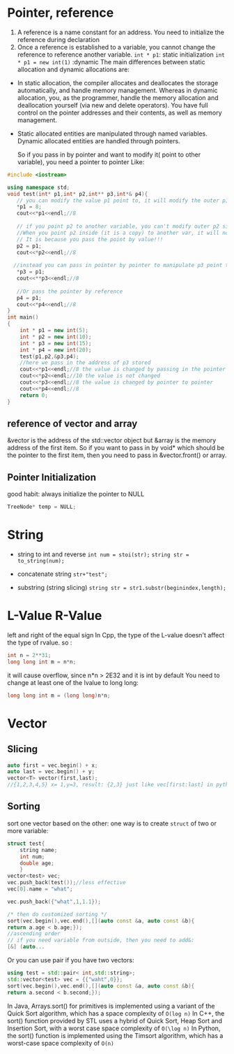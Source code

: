 
# Pointer, reference 
1. A reference is a name constant for an address. You need to initialize the reference during declaration
2. Once a reference is established to a variable, you cannot change the reference to reference another variable.
`int * p1`: static initialization
`int * p1 = new int(1)` :dynamic 
The main differences between static allocation and dynamic allocations are:

- In static allocation, the compiler allocates and deallocates the storage automatically, and handle memory management. Whereas in dynamic allocation, you, as the programmer, handle the memory allocation and deallocation yourself (via new and delete operators). You have full control on the pointer addresses and their contents, as well as memory management.
- Static allocated entities are manipulated through named variables. Dynamic allocated entities are handled through pointers.

  So if you pass in by pointer and want to modify it( point to other variable), you need a pointer to pointer
  Like:

```cpp
#include <iostream>

using namespace std;
void test(int* p1,int* p2,int** p3,int*& p4){
   // you can modify the value p1 point to, it will modify the outer p1 as well, pass pointer by value, you copy the pointer but the pointer still point to the outer value.
   *p1 = 8; 
   cout<<*p1<<endl;//8
   
   // if you point p2 to another variable, you can't modify outer p2 since you pass in the address stored by p2 and let the "p2" inside point to it.
   //When you point p2 inside (it is a copy) to another var, it will not sycn with outer p2.
   // It is because you pass the point by value!!!
   p2 = p1;
   cout<<*p2<<endl;//8
   
  //instead you can pass in pointer by pointer to manipulate p3 point to p2 so you can manipulate the pass in point directly.
   *p3 = p1;
   cout<<**p3<<endl;//8
   
   //Or pass the pointer by reference
   p4 = p1;
   cout<<*p4<<endl;//8
}
int main()
{
    int * p1 = new int(5);
    int * p2 = new int(10);
    int * p3 = new int(15);
    int * p4 = new int(20);
    test(p1,p2,&p3,p4);
    //here we pass in the address of p3 stored
    cout<<*p1<<endl;//8 the value is changed by passing in the pointer
    cout<<*p2<<endl;//10 the value is not changed 
    cout<<*p3<<endl;//8 the value is changed by pointer to pointer
    cout<<*p4<<endl;//8
    return 0;
}
```
## reference of vector and array
&vector is the address of the std::vector object
but &array is the memory address of the first item.
So if you want to pass in by void* which should be the pointer to the first item,
then you need to pass in &vector.front() or array.

## Pointer Initialization
good habit: always initialize the pointer to NULL
```cpp
TreeNode* temp = NULL;
```

# String

- string to int and reverse
`int num = stoi(str);`
`string str = to_string(num);`

- concatenate string
`str+"test";`

- substring (string slicing)
`string str = str1.substr(beginindex,length);`

# L-Value R-Value
left and right of the equal sign
In Cpp, the type of the L-value doesn't affect the type of rvalue.
so :
```cpp
int n = 2**31;
long long int m = n*n;
```
it will cause overflow, since n*n > 2E32 and it is int by default
You need to change at least one of the lvalue to long long:
```cpp
long long int m = (long long)n*n;
```

# Vector

## Slicing

```cpp
auto first = vec.begin() + x;
auto last = vec.begin() + y;
vector<T> vector(first,last);
//{1,2,3,4,5} x= 1,y=3, result: {2,3} just like vec[first:last] in python
```

## Sorting

sort one vector based on the other:
one way is to create `struct` of two or more variable:
```cpp
struct test{
    string name;
    int num;
    double age;
    }
vector<test> vec;
vec.push_back(test());//less effective
vec[0].name = "what";

vec.push_back({"what",1,1.1});

/* then do customized sorting */
sort(vec.begin(),vec.end(),[](auto const &a, auto const &b){
return a.age < b.age;});
//ascending order
// if you need variable from outside, then you need to add&:
[&] (auto...
```
Or you can use pair if you have two vectors:

```cpp
using test = std::pair< int,std::string>;
std::vector<test> vec = {{"waht",0}};
sort(vec.begin(),vec.end(),[](auto const &a, auto const &b){
return a.second < b.second;});
```

In Java, Arrays.sort() for primitives is implemented using a variant of the Quick Sort algorithm, which has a space complexity of `O(log n)`
In C++, the sort() function provided by STL uses a hybrid of Quick Sort, Heap Sort and Insertion Sort, with a worst case space complexity of `O(\log n)`
In Python, the sort() function is implemented using the Timsort algorithm, which has a worst-case space complexity of `O(n)`

